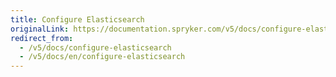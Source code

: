 ```yaml
---
title: Configure Elasticsearch
originalLink: https://documentation.spryker.com/v5/docs/configure-elasticsearch
redirect_from:
  - /v5/docs/configure-elasticsearch
  - /v5/docs/en/configure-elasticsearch
---
```



